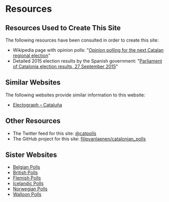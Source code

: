 # Resources

## Resources Used to Create This Site

The following resources have been consulted in order to create this site:

+ Wikipedia page with opinion polls: "[Opinion polling for the next Catalan regional election](https://en.wikipedia.org/wiki/Next_Catalan_regional_election#Opinion_polls)"
+ Detailed 2015 election results by the Spanish government: "[Parliament of Catalonia election results, 27 September 2015](http://www.juntaelectoralcentral.es/cs/jec/documentos/CATALU%C3%91A_2015_Resultados.pdf)"

## Similar Websites

The following websites provide similar information to this website:

+ [Electograph – Cataluña](http://www.electograph.com/search/label/A_Cat)

## Other Resources

+ The Twitter feed for this site: [@catpolls](https://twitter.com/catpolls)
+ The GitHub project for this site: [filipvanlaenen/catalonian_polls](https://github.com/filipvanlaenen/catalonian_polls)

## Sister Websites

+ [Belgian Polls](https://filipvanlaenen.github.io/belgian_polls/)
+ [British Polls](https://filipvanlaenen.github.io/british_polls/)
+ [Flemish Polls](https://filipvanlaenen.github.io/flemish_polls/)
+ [Icelandic Polls](https://filipvanlaenen.github.io/icelandic_polls/)
+ [Norwegian Polls](https://filipvanlaenen.github.io/norwegian_polls/)
+ [Walloon Polls](https://filipvanlaenen.github.io/walloon_polls/)
